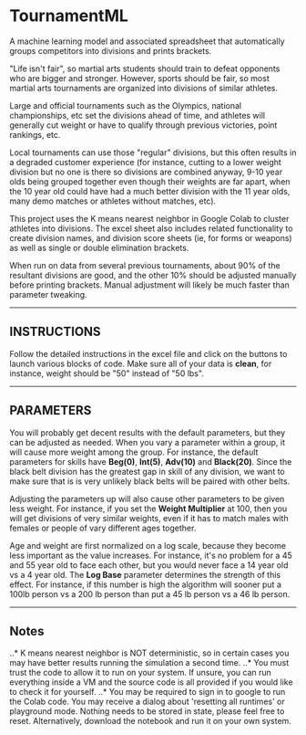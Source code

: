 # TournamentML
A machine learning model and associated spreadsheet that automatically groups competitors into divisions and prints brackets. 

"Life isn't fair", so martial arts students should train to defeat opponents who are bigger and stronger. However, sports should be fair, so most martial arts tournaments are organized into divisions of similar athletes. 

Large and official tournaments such as the Olympics, national championships, etc set the divisions ahead of time, and athletes will generally cut weight or have to qualify through previous victories, point rankings, etc. 

Local tournaments can use those "regular" divisions, but this often results in a degraded customer experience (for instance, cutting to a lower weight division but no one is there so divisions are combined anyway, 9-10 year olds being grouped together even though their weights are far apart, when the 10 year old could have had a much better division with the 11 year olds, many demo matches or athletes without matches, etc). 

This project uses the K means nearest neighbor in Google Colab to cluster athletes into divisions. The excel sheet also includes related functionality to create division names, and division score sheets (ie, for forms or weapons) as well as single or double elimination brackets. 

When run on data from several previous tournaments, about 90% of the resultant divisions are good, and the other 10% should be adjusted manually before printing brackets. Manual adjustment will likely be much faster than parameter tweaking. 

***
## INSTRUCTIONS

Follow the detailed instructions in the excel file and click on the buttons to launch various blocks of code. Make sure all of your data is **clean**, for instance, weight should be "50" instead of "50 lbs". 

*** 
## PARAMETERS
You will probably get decent results with the default parameters, but they can be adjusted as needed. When you vary a parameter within a group, it will cause more weight among the group. For instance, the default parameters for skills have **Beg(0)**, **Int(5)**, **Adv(10)** and **Black(20)**. Since the black belt division has the greatest gap in skill of any division, we want to make sure that is is very unlikely black belts will be paired with other belts. 

Adjusting the parameters up will also cause other parameters to be given less weight. For instance, if you set the **Weight Multiplier** at 100, then you will get divisions of very similar weights, even if it has to match males with females or people of vary different ages together. 

Age and weight are first normalized on a log scale, because they become less important as the value increases. For instance, it's no problem for a 45 and 55 year old to face each other, but you would never face a 14 year old vs a 4 year old. The **Log Base** parameter determines the strength of this effect. For instance, if this number is high the algorithm will sooner put a 100lb person vs a 200 lb person than put a 45 lb person vs a 46 lb person. 

***
## Notes

..* K means nearest neighbor is NOT deterministic, so in certain cases you may have better results running the simulation a second time. 
..* You must trust the code to allow it to run on your system. If unsure, you can run everything inside a VM and the source code is all provided if you would like to check it for yourself. 
..* You may be required to sign in to google to run the Colab code. You may receive a dialog about 'resetting all runtimes' or playground mode. Nothing needs to be stored in state, please feel free to reset. Alternatively, download the notebook and run it on your own system. 
